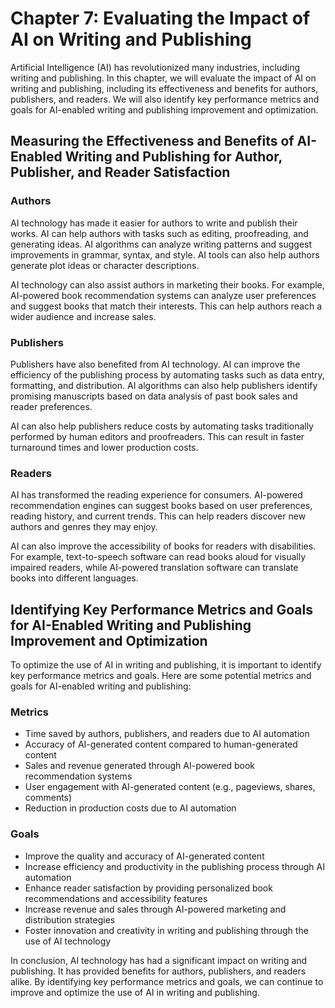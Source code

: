 Chapter 7: Evaluating the Impact of AI on Writing and Publishing
================================================================

Artificial Intelligence (AI) has revolutionized many industries, including writing and publishing. In this chapter, we will evaluate the impact of AI on writing and publishing, including its effectiveness and benefits for authors, publishers, and readers. We will also identify key performance metrics and goals for AI-enabled writing and publishing improvement and optimization.

Measuring the Effectiveness and Benefits of AI-Enabled Writing and Publishing for Author, Publisher, and Reader Satisfaction
----------------------------------------------------------------------------------------------------------------------------

### Authors

AI technology has made it easier for authors to write and publish their works. AI can help authors with tasks such as editing, proofreading, and generating ideas. AI algorithms can analyze writing patterns and suggest improvements in grammar, syntax, and style. AI tools can also help authors generate plot ideas or character descriptions.

AI technology can also assist authors in marketing their books. For example, AI-powered book recommendation systems can analyze user preferences and suggest books that match their interests. This can help authors reach a wider audience and increase sales.

### Publishers

Publishers have also benefited from AI technology. AI can improve the efficiency of the publishing process by automating tasks such as data entry, formatting, and distribution. AI algorithms can also help publishers identify promising manuscripts based on data analysis of past book sales and reader preferences.

AI can also help publishers reduce costs by automating tasks traditionally performed by human editors and proofreaders. This can result in faster turnaround times and lower production costs.

### Readers

AI has transformed the reading experience for consumers. AI-powered recommendation engines can suggest books based on user preferences, reading history, and current trends. This can help readers discover new authors and genres they may enjoy.

AI can also improve the accessibility of books for readers with disabilities. For example, text-to-speech software can read books aloud for visually impaired readers, while AI-powered translation software can translate books into different languages.

Identifying Key Performance Metrics and Goals for AI-Enabled Writing and Publishing Improvement and Optimization
----------------------------------------------------------------------------------------------------------------

To optimize the use of AI in writing and publishing, it is important to identify key performance metrics and goals. Here are some potential metrics and goals for AI-enabled writing and publishing:

### Metrics

* Time saved by authors, publishers, and readers due to AI automation
* Accuracy of AI-generated content compared to human-generated content
* Sales and revenue generated through AI-powered book recommendation systems
* User engagement with AI-generated content (e.g., pageviews, shares, comments)
* Reduction in production costs due to AI automation

### Goals

* Improve the quality and accuracy of AI-generated content
* Increase efficiency and productivity in the publishing process through AI automation
* Enhance reader satisfaction by providing personalized book recommendations and accessibility features
* Increase revenue and sales through AI-powered marketing and distribution strategies
* Foster innovation and creativity in writing and publishing through the use of AI technology

In conclusion, AI technology has had a significant impact on writing and publishing. It has provided benefits for authors, publishers, and readers alike. By identifying key performance metrics and goals, we can continue to improve and optimize the use of AI in writing and publishing.
